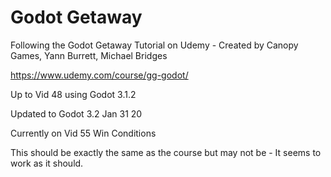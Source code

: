 # Godot Getaway
Following the Godot Getaway Tutorial on Udemy - Created by Canopy Games, Yann Burrett, Michael Bridges

https://www.udemy.com/course/gg-godot/

Up to Vid 48 using Godot 3.1.2

Updated to Godot 3.2 Jan 31 20

Currently on Vid 55 Win Conditions

This should be exactly the same as the course but may not be - It seems to work as it should.
